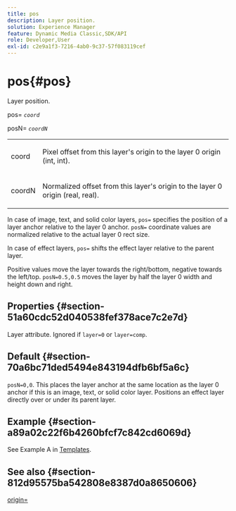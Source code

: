 ```yaml
---
title: pos
description: Layer position.
solution: Experience Manager
feature: Dynamic Media Classic,SDK/API
role: Developer,User
exl-id: c2e9a1f3-7216-4ab0-9c37-57f083119cef
---
```

# pos{#pos}

Layer position.

pos= *`coord`*

posN= *`coordN`*

<table id="simpletable_754F76EE00BF4129B07502647FF172B7"> 
 <tr class="strow"> 
  <td class="stentry"> <p><span class="varname"> coord</span> </p> </td> 
  <td class="stentry"> <p>Pixel offset from this layer's origin to the layer 0 origin (int, int). </p></td> 
 </tr> 
 <tr class="strow"> 
  <td class="stentry"> <p><span class="varname"> coordN</span> </p></td> 
  <td class="stentry"> <p>Normalized offset from this layer's origin to the layer 0 origin (real, real). </p></td> 
 </tr> 
</table>

In case of image, text, and solid color layers, `pos=` specifies the position of a layer anchor relative to the layer 0 anchor. `posN=` coordinate values are normalized relative to the actual layer 0 rect size.

In case of effect layers, `pos=` shifts the effect layer relative to the parent layer.

Positive values move the layer towards the right/bottom, negative towards the left/top. `posN=0.5,0.5` moves the layer by half the layer 0 width and height down and right.

## Properties {#section-51a60cdc52d040538fef378ace7c2e7d}

Layer attribute. Ignored if `layer=0` or `layer=comp`.

## Default {#section-70a6bc71ded5494e843194dfb6bf5a6c}

`posN=0,0`. This places the layer anchor at the same location as the layer 0 anchor if this is an image, text, or solid color layer. Positions an effect layer directly over or under its parent layer.

## Example {#section-a89a02c22f6b4260bfcf7c842cd6069d}

See Example A in [Templates](../../../../../is-api/http-ref/image-serving-api-ref/c-http-protocol-reference/c-templates/c-templates.md#concept-3cd2d2adae0e41b2979b9640244d4d3e).

## See also {#section-812d95575ba542808e8387d0a8650606}

[origin=](../../../../../is-api/http-ref/image-serving-api-ref/c-http-protocol-reference/c-command-reference/r-origin.md#reference-e11c7ac06e2240cc884c3fec98f05138)
